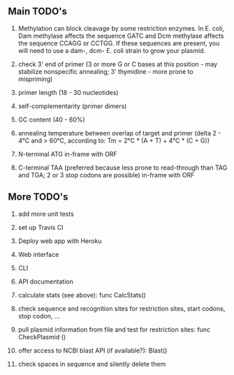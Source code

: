 ## Main TODO's
1. Methylation can block cleavage by some restriction enzymes. In E. coli, Dam methylase affects the sequence GATC and Dcm methylase affects the sequence CCAGG or CCTGG. If these sequences are present, you will need to use a dam-, dcm- E. coli strain to grow your plasmid.

2. check 3' end of primer (3 or more G or C bases at this position - may stabilize nonspecific annealing; 3' thymidine - more prone to mispriming)

3. primer length (18 - 30 nucleotides)

4. self-complementarity (primer dimers)

5. GC content (40 - 60%)

6. annealing temperature between overlap of target and primer (delta 2 - 4°C and > 60°C, according to: Tm = 2°C * (A + T) + 4°C * (C + G))

7. N-terminal ATG in-frame with ORF

8. C-terminal TAA (preferred because less prone to read-through than TAG and TGA; 2 or 3 stop codons are possible) in-frame with ORF



## More TODO's
1. add more unit tests

2. set up Travis CI

3. Deploy web app with Heroku

4. Web interface

5. CLI

6. API documentation

7. calculate stats (see above): func CalcStats()

8. check sequence and recognition sites for restriction sites, start codons, stop codon, ...

9. pull plasmid information from file and test for restriction sites: func CheckPlasmid ()

10. offer access to NCBI blast API (if available?): Blast()

11. check spaces in sequence and silently delete them

